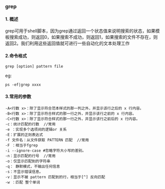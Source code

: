 ### grep
#### 1. 概述
grep可用于shell脚本，因为grep通过返回一个状态值来说明搜索的状态，如果模板搜索成功，则返回0，如果搜索不成功，则返回1，如果搜索的文件不存在，则返回2。我们利用这些返回值就可进行一些自动化的文本处理工作
#### 2.命令格式
~~~
grep [option] pattern file
~~~
eg:
~~~
ps -ef|grep xxxx
~~~
#### 3.常用的参数
~~~
-A<行数 x>：除了显示符合范本样式的那一列之外，并显示该行之后的 x 行内容。
-B<行数 x>：除了显示符合样式的那一行之外，并显示该行之前的 x 行内容。
-C<行数 x>：除了显示符合样式的那一行之外，并显示该行之前后的 x 行内容。
-c：统计匹配的行数  //常用
-e ：实现多个选项间的逻辑or 关系
-E：扩展的正则表达式
-f 文件名：从文件获取 PATTERN 匹配  //常用
-F ：相当于fgrep
-i --ignore-case #忽略字符大小写的差别。
-n：显示匹配的行号  //常用
-o：仅显示匹配到的字符串
-q： 静默模式，不输出任何信息
-s：不显示错误信息。
-v：显示不被 pattern 匹配到的行，相当于[^] 反向匹配
-w ：匹配 整个单词
~~~
### 
